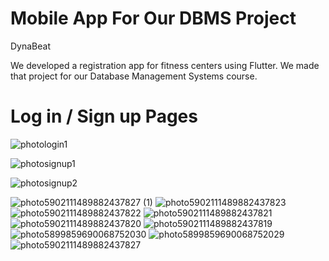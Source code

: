 # Mobile App For Our DBMS Project

DynaBeat

We developed a registration app for fitness centers using Flutter. 
We made that project for our Database Management Systems course. 

# Log in / Sign up Pages

![photologin1](https://user-images.githubusercontent.com/74659903/151166324-8cdec2a4-62f8-4811-9f8e-c015197a515f.png)

![photosignup1](https://user-images.githubusercontent.com/74659903/151166439-9a9912a9-c330-4107-b8c0-d4847350a6b3.png)

![photosignup2](https://user-images.githubusercontent.com/74659903/151166513-eafebe02-d900-4d8b-9c9c-2111251dbc86.png)

![photo5902111489882437827 (1)](https://user-images.githubusercontent.com/74659903/151167717-34dbbd75-24a3-43d4-a0cd-cdc434109a60.jpg)
![photo5902111489882437823](https://user-images.githubusercontent.com/74659903/151167725-38c50f57-1f6e-4b6a-b8c8-ec70ff2db2bd.jpg)
![photo5902111489882437822](https://user-images.githubusercontent.com/74659903/151167729-1daf4480-a53a-40c3-99c7-37b0946f5469.jpg)
![photo5902111489882437821](https://user-images.githubusercontent.com/74659903/151167730-a0df4dc2-1f71-4cb3-b3fc-32e07e0484f7.jpg)
![photo5902111489882437820](https://user-images.githubusercontent.com/74659903/151167732-d6d098d8-fb71-40cc-9e41-aa3de70ba0b4.jpg)
![photo5902111489882437819](https://user-images.githubusercontent.com/74659903/151167734-f112f11f-773f-4889-8971-02e2540cee43.jpg)
![photo5899859690068752030](https://user-images.githubusercontent.com/74659903/151167738-d07ef775-3115-4871-8277-44227222b970.jpg)
![photo5899859690068752029](https://user-images.githubusercontent.com/74659903/151167742-ee005b10-47f9-44c8-81a6-f987933db2cf.jpg)
![photo5902111489882437827](https://user-images.githubusercontent.com/74659903/151167744-fdfd5b8c-43ec-47f9-b108-c7a116e8f501.jpg)

